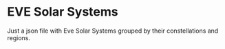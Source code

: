 # EVE Solar Systems
Just a json file with Eve Solar Systems grouped by their constellations and regions.
